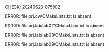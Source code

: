 CHECK: 20240623-075902
ERROR: file prj.cw/CMakeLists.txt is absent
ERROR: file prj.lab/lab07/CMakeLists.txt is absent
ERROR: file prj.lab/lab08/CMakeLists.txt is absent
ERROR: file prj.lab/lab09/CMakeLists.txt is absent
